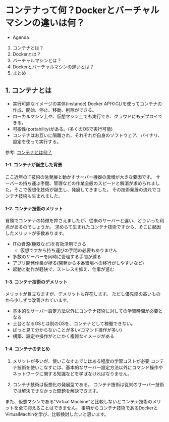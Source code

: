 # コンテナって何？Dockerとバーチャルマシンの違いは何？
- Agenda
1. コンテナとは？
2. Dockerとは？
3. バーチャルマシンとは？
4. Dockerとバーチャルマシンの違いとは？
5. まとめ

## 1. コンテナとは
- 実行可能なイメージの実体(instance)
Docker APIやCLIを使ってコンテナの作成、開始、停止、移動、削除ができる。
- ローカルマシン上や、仮想マシン上でも実行でき、クラウドにもデプロイできる。
- 可搬性(portability)がある。(多くのOSで実行可能)
- コンテナはお互いに隔離され、それぞれが自身のソフトウェア、バイナリ、設定を使って実行する。

参考: [コンテナとは何？](https://docs.docker.jp/get-started/index.html#id5)

#### 1-1. コンテナが誕生した背景
ここ近年のIT技術の急発展と動かすサーバー機器の激増が大きな要因です。
サーバーの持ち運ぶ手間、管理などの作業全般のスピードと解消が求められました。そこで仮想化技術が誕生し、発展してきました。
その技術発展の流れでコンテナ技術も生まれました。

#### 1-2. コンテナ技術のメリット
冒頭でコンテナの特徴を押さえましたが、従来のサーバーと違い、どういった利点があるのでしょうか。
求めらて生まれたコンテナ技術ですから、そこに起因したメリットが多数あります。

- ITの資源(機器など)を有効活用できる
  - 仮想ですから持ち運びの手間の必要もありません
- 多数のサーバーを同時に管理する手間が減る
- アプリ開発作業が捗る(開発から本番環境への移行がしやすいなど)
- 起動と動作が軽快で、ストレスを抑え、仕事が進む

#### 1-3. コンテナ技術のデメリット
メリットが目立ちますが、デメリットも存在します。
ただし優先度の高いものから少しずつ改善されています。

- 基本的なサーバー設定方法以外にコンテナ技術に対しての学習時間が必要となる
- 土台となるOSとは別のOSを、コンテナとして稼働できない。
- ぱっと見て分からないことが多い(コマンド操作が多い)
- 構築、設定や操作がとにかく複雑なイメージがある

#### 1-4. コンテナのまとめ
1. メリットが多いが、使いこなすまでにはある程度の学習コストが必要
コンテナ技術を使いこなすには、基本的なサーバー設定方法以外にコマンド操作やネットワークに関する知識などを学ばなければなりません。

2. コンテナ技術は仮想化の発展型である。
コンテナ技術は従来のサーバー技術では解決できなかった問題を解決できます。

また、仮想マシンである"Virtual Machine"と比較しないとコンテナ技術のメリットを全て抑えることはできません。
事項からコンテナ技術であるDockerとVirtualMachinを学び、比較検討したいと思います。
